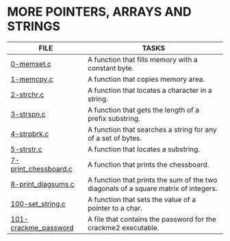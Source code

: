 # MORE POINTERS, ARRAYS AND STRINGS
| FILE  | TASKS  |
| ---   | ---    |
|[0-memset.c]()| A function that fills memory with a constant byte.|
| [1-memcpy.c]() | A function that copies memory area.|
| [2-strchr.c]() | A function that locates a character in a string.|
|[3-strspn.c]() | A function that gets the length of a prefix substring.|
| [4-strpbrk.c]() | A function that searches a string for any of a set of bytes.|
| [5-strstr.c]() | A function that locates a substring.|
| [7-print_chessboard.c]() | A function that prints the chessboard.|
| [8-print_diagsums.c]() | A function that prints the sum of the two diagonals of a square matrix of integers.|
| [100-set_string.c]() | A function that sets the value of a pointer to a char.|
| [101-crackme_password]() | A file that contains the password for the crackme2 executable.|